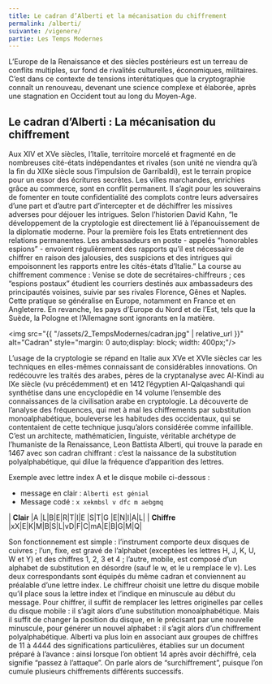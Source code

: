 ```yaml
---
title: Le cadran d’Alberti et la mécanisation du chiffrement
permalink: /alberti/
suivante: /vigenere/
partie: Les Temps Modernes
---
```


L’Europe de la Renaissance et des siècles postérieurs est un terreau de conflits multiples, sur fond de rivalités culturelles, économiques, militaires. C’est dans ce contexte de tensions interétatiques que la cryptographie connaît un renouveau, devenant une science complexe et élaborée, après une stagnation en Occident tout au long du Moyen-Age.


## Le cadran d’Alberti : La mécanisation du chiffrement

Aux XIV et XVe siècles, l’Italie, territoire morcelé et fragmenté en de nombreuses cité-états indépendantes et rivales (son unité ne viendra qu’à la fin du XIXe siècle sous l’impulsion de Garribaldi), est le terrain propice pour un essor des écritures secrètes. Les villes marchandes, enrichies grâce au commerce, sont en conflit permanent. Il s’agit pour les souverains de fomenter en toute confidentialité des complots contre leurs adversaires d’une part et d’autre part d’intercepter et de déchiffrer les missives adverses pour déjouer les intrigues. Selon l’historien David Kahn, “le développement de la cryptologie est directement lié à l’épanouissement de la diplomatie moderne. Pour la première fois les Etats entretiennent des relations permanentes. Les ambassadeurs en poste - appelés “honorables espions” - envoient régulièrement des rapports qu’il est nécessaire de chiffrer en raison des jalousies, des suspicions et des intrigues qui empoisonnent les rapports entre les cités-états d’Italie.” La course au chiffrement commence : Venise se dote de secrétaires-chiffreurs ; ces “espions postaux” étudient les courriers destinés aux ambassadeurs des principautés voisines, suivie par ses rivales Florence, Gênes et Naples. Cette pratique se généralise en Europe, notamment en France et en Angleterre. En revanche, les pays d’Europe du Nord et de l’Est, tels que la Suède, la Pologne et l’Allemagne sont ignorants en la matière.

<img src="{{ "/assets/2_TempsModernes/cadran.jpg" | relative_url }}" alt="Cadran" style="margin: 0 auto;display: block; width: 400px;"/>


L’usage de la cryptologie se répand en Italie aux XVe et XVIe siècles car les techniques en elles-mêmes connaissant de considérables innovations. On redécouvre les traités des arabes, pères de la cryptanalyse avec Al-Kindi au IXe siècle (vu précédemment) et en 1412 l’égyptien Al-Qalqashandi qui synthétise dans une encyclopédie en 14 volume l’ensemble des connaissances de la civilisation arabe en cryptologie. La découverte de l’analyse des fréquences, qui met à mal les chiffrements par substitution monoalphabétique, bouleverse les habitudes des occidentaux, qui se contentaient de cette technique jusqu’alors considérée comme infaillible. C’est un architecte, mathématicien, linguiste, véritable archétype de l’humaniste de la Renaissance, Leon Battista Alberti, qui trouve la parade en 1467 avec son cadran chiffrant : c’est la naissance de la substitution polyalphabétique, qui dilue la fréquence d’apparition des lettres.

Exemple avec lettre index A et le disque mobile ci-dessous :
* message en clair : `Alberti est génial`
* Message codé : `x xekmbsl v dfc m aebgmq`


| **Clair**   |A |L|B|E|R|T|I|E |S|T|G |E|N|I|A|L|
| **Chiffre** |xX|E|K|M|B|S|L|vD|F|C|mA|E|B|G|M|Q|


Son fonctionnement est simple : l’instrument comporte deux disques de cuivres ; l’un, fixe, est gravé de l’alphabet (exceptées les lettres H, J, K, U, W et Y) et des chiffres 1, 2, 3 et 4 ; l’autre, mobile, est composé d’un alphabet de substitution en désordre (sauf le w, et le u remplace le v). Les deux correspondants sont équipés du même cadran et conviennent au préalable d’une lettre index. Le chiffreur choisit une lettre du disque mobile qu’il place sous la lettre index et l’indique en minuscule au début du message. Pour chiffrer, il suffit de remplacer les lettres originelles par celles du disque mobile : il s’agit alors d’une substitution monoalphabétique. Mais il suffit de changer la position du disque, en le précisant par une nouvelle minuscule, pour générer un nouvel alphabet : il s’agit alors d’un chiffrement polyalphabétique. Alberti va plus loin en associant aux groupes de chiffres de 11 à 4444 des significations particulières, établies sur un document préparé à l’avance : ainsi lorsque l’on obtient 14 après avoir déchiffré, cela signifie “passez à l’attaque”. On parle alors de “surchiffrement”, puisque l’on cumule plusieurs chiffrements différents successifs.
